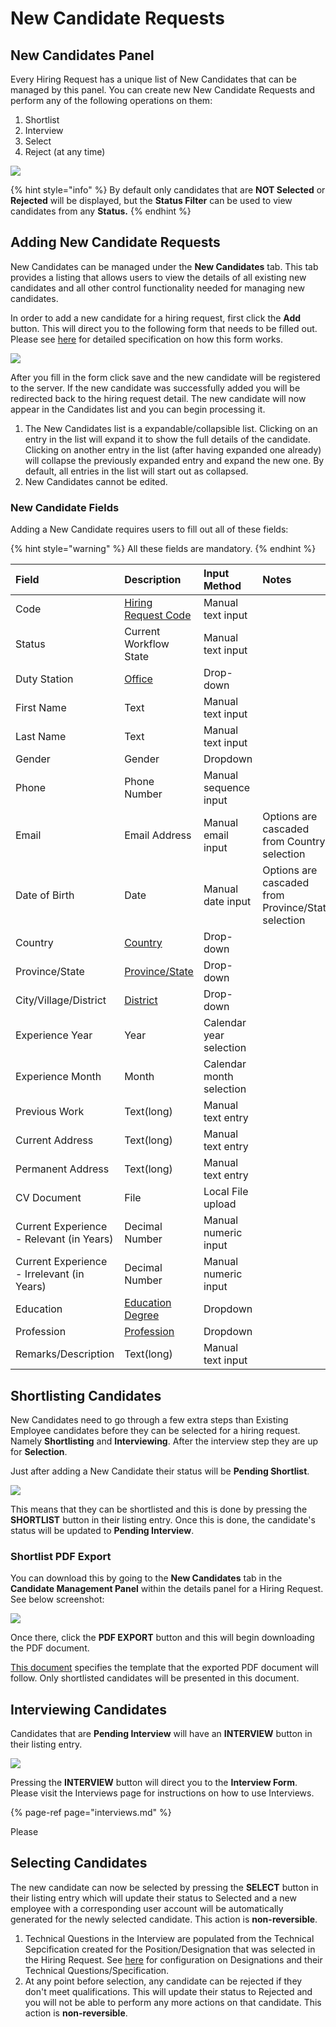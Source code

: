 # New Candidate Requests

## New Candidates Panel

Every Hiring Request has a unique list of New Candidates that can be managed by this panel. You can create new New Candidate Requests and perform any of the following operations on them:

1. Shortlist
2. Interview
3. Select
4. Reject \(at any time\)

![](../../../.gitbook/assets/8.jpeg)

{% hint style="info" %}
By default only candidates that are **NOT Selected** or **Rejected** will be displayed, but the **Status Filter** can be used to view candidates from any **Status.**
{% endhint %}

## Adding New Candidate Requests

New Candidates can be managed under the **New Candidates** tab. This tab provides a listing that allows users to view the details of all existing new candidates and all other control functionality needed for managing new candidates.

In order to add a new candidate for a hiring request, first click the **Add** button. This will direct you to the following form that needs to be filled out. Please see [here]() for detailed specification on how this form works.

![](../../../.gitbook/assets/9.png)

After you fill in the form click save and the new candidate will be registered to the server. If the new candidate was successfully added you will be redirected back to the hiring request detail. The new candidate will now appear in the Candidates list and you can begin processing it.

1. The New Candidates list is a expandable/collapsible list. Clicking on an entry in the list will expand it to show the full details of the candidate. Clicking on another entry in the list \(after having expanded one already\) will collapse the previously expanded entry and expand the new one. By default, all entries in the list will start out as collapsed.
2. New Candidates cannot be edited.

### New Candidate Fields

Adding a New Candidate requires users to fill out all of these fields:

{% hint style="warning" %}
All these fields are mandatory.
{% endhint %}

| Field | Description | Input Method | Notes |
| :--- | :--- | :--- | :--- |
| Code | [Hiring Request Code](../hiring-request-management.md#code) | Manual text input |  |
| Status | Current Workflow State | Manual text input |  |
| Duty Station | [Office](../../../hr-module/hr-configuration-operation/office-configuration.md#office-configuration-tab) | Drop-down |  |
| First Name | Text | Manual text input |  |
| Last Name | Text | Manual text input |  |
| Gender | Gender | Dropdown |  |
| Phone | Phone Number | Manual sequence input |  |
| Email | Email Address | Manual email input | Options are cascaded from Country selection |
| Date of Birth | Date | Manual date input | Options are cascaded from Province/State selection |
| Country | [Country](http://../common-data-structures) | Drop-down |  |
| Province/State | [Province/State](http://../common-data-structures) | Drop-down |  |
| City/Village/District | [District](http://../common-data-structures) | Drop-down |  |
| Experience Year | Year | Calendar year selection |  |
| Experience Month | Month  | Calendar month selection |  |
| Previous Work | Text\(long\) | Manual text entry |  |
| Current Address | Text\(long\) | Manual text entry |  |
| Permanent Address | Text\(long\) | Manual text entry |  |
| CV Document | File | Local File upload |  |
| Current Experience - Relevant \(in Years\) | Decimal Number | Manual numeric input |  |
| Current Experience - Irrelevant \(in Years\) | Decimal Number | Manual numeric input |  |
| Education | [Education Degree](http://../common-data-structures) | Dropdown |  |
| Profession | [Profession](http://../common-data-structures) | Dropdown |  |
| Remarks/Description | Text\(long\) | Manual text input |  |

## **Shortlisting Candidates**

New Candidates need to go through a few extra steps than Existing Employee candidates before they can be selected for a hiring request. Namely **Shortlisting** and **Interviewing**. After the interview step they are up for **Selection**.

Just after adding a New Candidate their status will be **Pending Shortlist**.

![](../../../.gitbook/assets/10.jpeg)

This means that they can be shortlisted and this is done by pressing the **SHORTLIST** button in their listing entry. Once this is done, the candidate's status will be updated to **Pending Interview**. 

### Shortlist PDF Export

You can download this by going to the **New Candidates** tab in the **Candidate Management Panel** within the details panel for a Hiring Request. See below screenshot:

![](../../../.gitbook/assets/14.jpeg)

Once there, click the **PDF EXPORT** button and this will begin downloading the PDF document.

[This document](http://../documents/Short&#32;list&#32;format.xlsx) specifies the template that the exported PDF document will follow. Only shortlisted candidates will be presented in this document.

## Interviewing Candidates

Candidates that are **Pending Interview** will have an **INTERVIEW** button in their listing entry.

![](../../../.gitbook/assets/11.jpeg)

Pressing the **INTERVIEW** button will direct you to the **Interview Form**. Please visit the Interviews page for instructions on how to use Interviews.

{% page-ref page="interviews.md" %}

Please 



## Selecting Candidates

The new candidate can now be selected by pressing the **SELECT** button in their listing entry which will update their status to Selected and a new employee with a corresponding user account will be automatically generated for the newly selected candidate. This action is **non-reversible**.

1. Technical Questions in the Interview are populated from the Technical Sepcification created for the Position/Designation that was selected in the Hiring Request. See [here](http://../common-data-structures#designation) for configuration on Designations and their Technical Questions/Specification.
2. At any point before selection, any candidate can be rejected if they don't meet qualifications. This will update their status to Rejected and you will not be able to perform any more actions on that candidate. This action is **non-reversible**.

